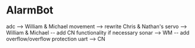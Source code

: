 # AlarmBot
adc --> William & Michael
movement --> rewrite Chris & Nathan's
servo --> William & Michael -- add CN functionality if necessary
sonar --> WM -- add overflow/overflow protection
uart --> CN
